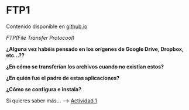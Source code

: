 # FTP1

Contenido disponible en [github.io](https://juanjojbg.github.io/ftp1/)

*FTP(File Transfer Protocool)*

**¿Alguna vez habéis pensado en los orígenes de Google Drive, Dropbox, etc...??**

**¿En cómo se transferían los archivos cuando no existían estos?**

**¿En quién fue el padre de estas aplicaciones?**

**¿Cómo se configura e instala?**

Si quieres saber más... --> [Actividad 1](actividad1.md)
